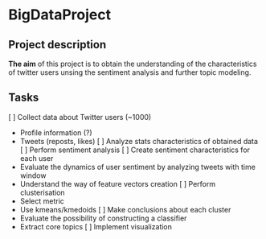 # BigDataProject

## Project description

**The aim** of this project is to obtain the understanding of the characteristics of twitter users unsing the sentiment analysis and further topic modeling. 

## Tasks

[ ] Collect data about Twitter users (~1000) 
  * Profile information (?)
  * Tweets (reposts, likes)
[ ] Analyze stats characteristics of obtained data
[ ] Perform sentiment analysis
[ ] Create sentiment characteristics for each user
  * Evaluate the dynamics of user sentiment by analyzing tweets with time window
  * Understand the way of feature vectors creation
[ ] Perform clusterisation
  * Select metric
  * Use kmeans/kmedoids
[ ] Make conclusions about each cluster
  * Evaluate the possibility of constructing a classifier
  * Extract core topics
[ ] Implement visualization 
